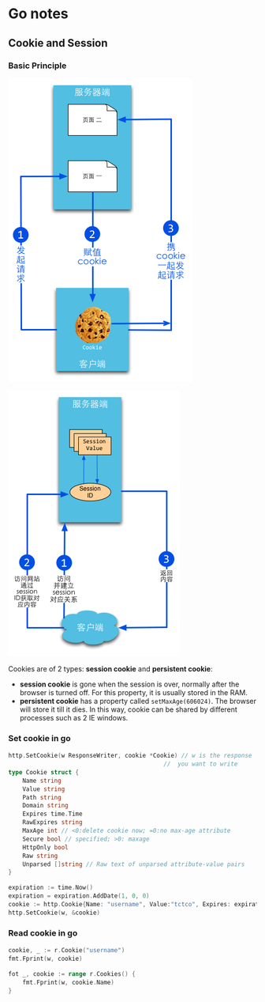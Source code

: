 # Go notes

## Cookie and Session

### Basic Principle

![cookie](./pics/cookie.png)

![session](./pics/session.png)

Cookies are of 2 types: **session cookie** and **persistent cookie**:

- **session cookie** is gone when the session is over, normally after the browser is turned off. For this property, it is usually stored in the RAM.
- **persistent cookie**  has a property called `setMaxAge(606024)`. The browser will store it till it dies. In this way, cookie can be shared by different processes such as 2 IE windows.

### Set cookie in go

```go
http.SetCookie(w ResponseWriter, cookie *Cookie) // w is the response
											//  you want to write
type Cookie struct {
    Name string
    Value string
    Path string
    Domain string
    Expires time.Time
    RawExpires string
    MaxAge int // <0:delete cookie now; =0:no max-age attribute    		 
    Secure bool // specified; >0: maxage
    HttpOnly bool
    Raw string
    Unparsed []string // Raw text of unparsed attribute-value pairs
}
```

```go
expiration := time.Now()
expiration = expiration.AddDate(1, 0, 0)
cookie := http.Cookie{Name: "username", Value:"tctco", Expires: expiration}
http.SetCookie(w, &cookie)
```

### Read cookie in go

```go
cookie, _ := r.Cookie("username")
fmt.Fprint(w, cookie)
```

```go
fot _, cookie := range r.Cookies() {
    fmt.Fprint(w, cookie.Name)
}
```

